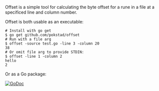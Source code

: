 Offset is a simple tool for calculating the byte offset for a rune in a file at a specificed line and column number.

Offset is both usable as an executable:

```
# Install with go get
$ go get github.com/pokstad/offset
# Run with a file arg
$ offset -source test.go -line 3 -column 20
38
# Or omit file arg to provide STDIN:
$ offset -line 1 -column 2
hello
2
```

Or as a Go package:

[![GoDoc](https://godoc.org/github.com/pokstad/offset/offset?status.svg)](https://godoc.org/github.com/pokstad/offset/offset)
